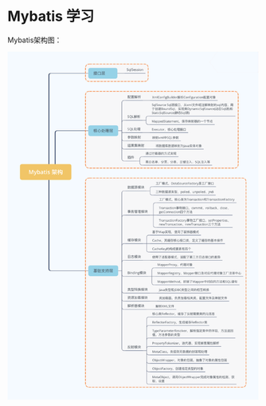 # Mybatis 学习

Mybatis架构图：

![Mybatis架构图](https://github.com/acehjm/solby/blob/master/docs/images/Mybatis%20structure.png)

